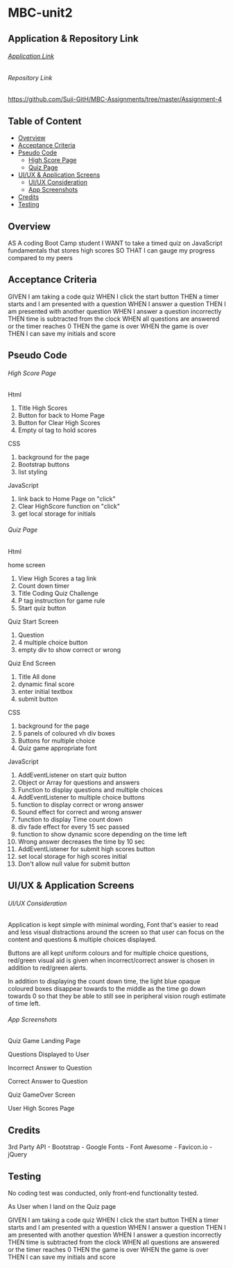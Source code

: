 # MBC-unit2

## Application & Repository Link

###### [Application Link](https://suji-gith.github.io/MBC-Assignments/Assignment-4/QuizPage.html)

###### Repository Link
https://github.com/Suji-GitH/MBC-Assignments/tree/master/Assignment-4

## Table of Content
- [Overview](#Overview)
- [Acceptance Criteria]()
- [Pseudo Code]()
    - [High Score Page]()
    - [Quiz Page ]()
- [UI/UX & Application Screens]()
    - [UI/UX Consideration]()
    - [App Screenshots]()
- [Credits]()
- [Testing]()

## Overview

AS A coding Boot Camp student
I WANT to take a timed quiz on JavaScript fundamentals that stores high scores
SO THAT I can gauge my progress compared to my peers


## Acceptance Criteria

GIVEN I am taking a code quiz
WHEN I click the start button
THEN a timer starts and I am presented with a question
WHEN I answer a question
THEN I am presented with another question
WHEN I answer a question incorrectly
THEN time is subtracted from the clock
WHEN all questions are answered or the timer reaches 0
THEN the game is over
WHEN the game is over
THEN I can save my initials and score


## Pseudo Code

###### High Score Page

Html
1. Title High Scores
2. Button for back to Home Page
3. Button for Clear High Scores
4. Empty ol tag to hold scores

CSS
1. background for the page 
2. Bootstrap buttons 
3. list styling

JavaScript
1. link back to Home Page on "click"
2. Clear HighScore function on "click"
3. get local storage for initials

###### Quiz Page 

Html

home screen
1. View High Scores a tag link 
2. Count down timer
3. Title Coding Quiz Challenge 
4. P tag instruction for game rule
5. Start quiz button

Quiz Start Screen
1. Question
2. 4 multiple choice button
3. empty div to show correct or wrong 

Quiz End Screen
1. Title All done 
2. dynamic final score
3. enter initial textbox
4. submit button 

CSS
1. background for the page 
2. 5 panels of coloured vh div boxes 
3. Buttons for multiple choice 
4. Quiz game appropriate font

JavaScript
1. AddEventListener on start quiz button
2. Object or Array for questions and answers
3. Function to display questions and multiple choices
4. AddEventListener to multiple choice buttons
5. function to display correct or wrong answer
6. Sound effect for correct and wrong answer 
7. function to display Time count down
8. div fade effect for every 15 sec passed 
9. function to show dynamic score depending on the time left 
10. Wrong answer decreases the time by 10 sec
11. AddEventListener for submit high scores button
12. set local storage for high scores initial 
13. Don't allow null value for submit button 

## UI/UX & Application Screens

###### UI/UX Consideration

Application is kept simple with minimal wording, Font that's easier to read and less visual distractions around the screen so that user can focus on the content and questions & multiple choices displayed. 

Buttons are all kept uniform colours and for multiple choice questions, red/green visual aid is given when incorrect/correct answer is chosen in addition to red/green alerts.

In addition to displaying the count down time, the light blue opaque coloured boxes disappear towards to the middle as the time go down towards 0 so that they be able to still see in peripheral vision rough estimate of time left. 

###### App Screenshots

Quiz Game Landing Page

Questions Displayed to User

Incorrect Answer to Question

Correct Answer to Question

Quiz GameOver Screen 

User High Scores Page

## Credits

3rd Party API
    - Bootstrap
    - Google Fonts
    - Font Awesome
    - Favicon.io 
    - jQuery
    
## Testing

No coding test was conducted, only front-end functionality tested.

As User when I land on the Quiz page 



GIVEN I am taking a code quiz
WHEN I click the start button
THEN a timer starts and I am presented with a question
WHEN I answer a question
THEN I am presented with another question
WHEN I answer a question incorrectly
THEN time is subtracted from the clock
WHEN all questions are answered or the timer reaches 0
THEN the game is over
WHEN the game is over
THEN I can save my initials and score
